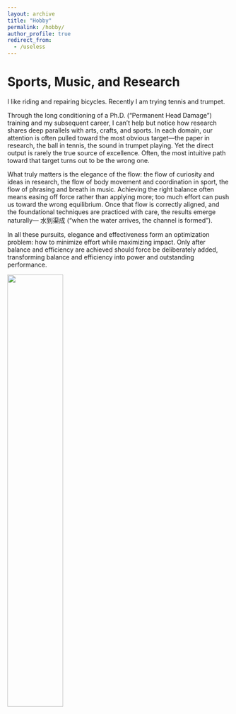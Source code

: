 ```yaml
---
layout: archive
title: "Hobby"
permalink: /hobby/
author_profile: true
redirect_from:
  - /useless
---
```


Sports, Music, and Research
======
I like riding and repairing bicycles. Recently I am trying tennis and trumpet. 

Through the long conditioning of a Ph.D. (“Permanent Head Damage”) training and my subsequent career, 
I can’t help but notice how research shares deep parallels with arts, crafts, and sports. 
In each domain, our attention is often pulled toward the most obvious target—the paper in research, 
the ball in tennis, the sound in trumpet playing. Yet the direct output is rarely the true source of excellence. 
Often, the most intuitive path toward that target turns out to be the wrong one.

What truly matters is the elegance of the flow: the flow of curiosity and ideas in research, 
the flow of body movement and coordination in sport, the flow of phrasing and breath in music. 
Achieving the right balance often means easing off force rather than applying more; 
too much effort can push us toward the wrong equilibrium. Once that flow is correctly aligned, 
and the foundational techniques are practiced with care, the results emerge naturally—
水到渠成 (“when the water arrives, the channel is formed”).

In all these pursuits, elegance and effectiveness form an optimization problem: 
how to minimize effort while maximizing impact. Only after balance and efficiency are achieved should force be deliberately added, 
transforming balance and efficiency into power and outstanding performance.

<img src="https://www.comp.nus.edu.sg/~liangzk/images/hobbies.jpg" width="50%">
